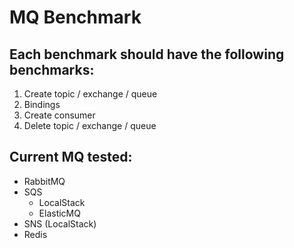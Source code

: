 # MQ Benchmark

## Each benchmark should have the following benchmarks:
1. Create topic / exchange / queue
2. Bindings
3. Create consumer
4. Delete topic / exchange / queue

## Current MQ tested:
- RabbitMQ
- SQS
  - LocalStack
  - ElasticMQ
- SNS (LocalStack)
- Redis
